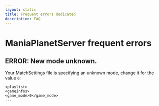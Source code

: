 ```yaml
---
layout: static
title: Frequent errors dedicated
description: FAQ
---
```


ManiaPlanetServer frequent errors
=================================

## ERROR: New mode unknown.

Your MatchSettings file is specifying an unknown mode, change it for the value `0`:

```
<playlist>
<gameinfos>
<game_mode>0</game_mode>
...
```